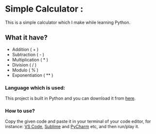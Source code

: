 # Simple Calculator :
This is a simple calculator which I make while learning Python.

## What it have?
* Addition ( + )
* Subtraction ( - )
* Multiplication ( * )
* Division ( / )
* Modulo ( % )
* Exponentiation ( ** )

### Language which is used:
This project is built in Python and you can download it from [here](https://www.python.org/downloads/).

### How to use?
Copy the given code and paste it in your terminal of your code editor, for instance: [VS Code](https://code.visualstudio.com/), [Sublime](https://www.sublimetext.com/) and [PyCharm](https://www.jetbrains.com/pycharm/) etc, and then run/play it.

